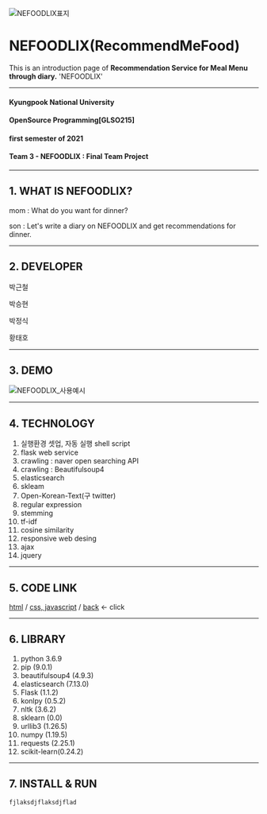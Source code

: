 ![NEFOODLIX표지](https://user-images.githubusercontent.com/69391959/122765639-abfbaa80-d2db-11eb-95b7-434010c0ff51.png)
# NEFOODLIX(RecommendMeFood)
This is an introduction page of **Recommendation Service for Meal Menu through diary.** 'NEFOODLIX'

------------
#### Kyungpook National University
#### OpenSource Programming[GLSO215]
#### first semester of 2021
#### Team 3 - NEFOODLIX : Final Team Project

------------
## 1. WHAT IS NEFOODLIX?

mom : What do you want for dinner?

son : Let's write a diary on NEFOODLIX and get recommendations for dinner.

------------
## 2. DEVELOPER

박근철

박승현

박정식

황태호

------------
## 3. DEMO
![NEFOODLIX_사용예시](https://user-images.githubusercontent.com/69391959/122770378-58d82680-d2e0-11eb-89dd-ff4246ab117b.gif)

------------
## 4. TECHNOLOGY
1. 실행환경 셋업, 자동 실행 shell script
2. flask web service
3. crawling : naver open searching API
4. crawling : Beautifulsoup4
5. elasticsearch
6. skleam
7. Open-Korean-Text(구 twitter)
8. regular expression
9. stemming
10. tf-idf
11. cosine similarity
12. responsive web desing
13. ajax
14. jquery

------------
## 5. CODE LINK
[html](https://github.com/ThisIsHwang/RecommendMeFood/tree/master/templates)
 / [css, javascript](https://github.com/ThisIsHwang/RecommendMeFood/tree/master/static/assets)
 / [back](https://github.com/ThisIsHwang/RecommendMeFood)
<- click

------------
## 6. LIBRARY
1. python 3.6.9 
2. pip (9.0.1)
3. beautifulsoup4 (4.9.3)
4. elasticsearch (7.13.0)
5. Flask (1.1.2)
6. konlpy (0.5.2)
7. nltk (3.6.2)
8. sklearn (0.0)
9. urllib3 (1.26.5)
10. numpy (1.19.5)
11. requests (2.25.1)
12. scikit-learn(0.24.2)

------------
## 7. INSTALL & RUN
```bash
fjlaksdjflaksdjflad
```
